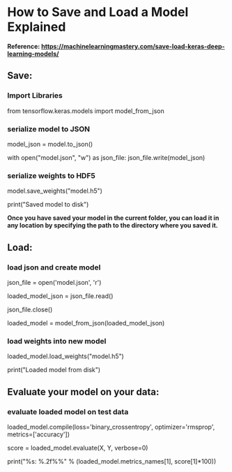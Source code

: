 # How to Save and Load a Model Explained
**Reference: https://machinelearningmastery.com/save-load-keras-deep-learning-models/**
## Save:
### Import Libraries
from tensorflow.keras.models import model_from_json
### serialize model to JSON
model_json = model.to_json()

with open("model.json", "w") as json_file:
    json_file.write(model_json)
### serialize weights to HDF5
model.save_weights("model.h5")

print("Saved model to disk")

**Once you have saved your model in the current folder, you can load it in any location by 
  specifying the path to the directory where you saved it.**

## Load:
### load json and create model
json_file = open('model.json', 'r')

loaded_model_json = json_file.read()

json_file.close()

loaded_model = model_from_json(loaded_model_json)
### load weights into new model
loaded_model.load_weights("model.h5")

print("Loaded model from disk") 
## Evaluate your model on your data:
### evaluate loaded model on test data
loaded_model.compile(loss='binary_crossentropy', optimizer='rmsprop', metrics=['accuracy'])

score = loaded_model.evaluate(X, Y, verbose=0)

print("%s: %.2f%%" % (loaded_model.metrics_names[1], score[1]*100))
